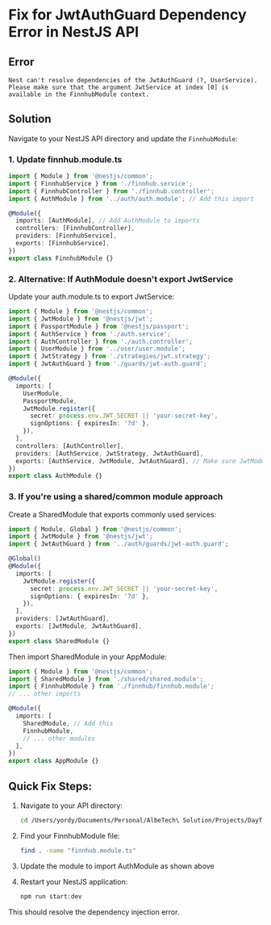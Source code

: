 # Fix for JwtAuthGuard Dependency Error in NestJS API

## Error
```
Nest can't resolve dependencies of the JwtAuthGuard (?, UserService). 
Please make sure that the argument JwtService at index [0] is available in the FinnhubModule context.
```

## Solution

Navigate to your NestJS API directory and update the `FinnhubModule`:

### 1. Update finnhub.module.ts

```typescript
import { Module } from '@nestjs/common';
import { FinnhubService } from './finnhub.service';
import { FinnhubController } from './finnhub.controller';
import { AuthModule } from '../auth/auth.module'; // Add this import

@Module({
  imports: [AuthModule], // Add AuthModule to imports
  controllers: [FinnhubController],
  providers: [FinnhubService],
  exports: [FinnhubService],
})
export class FinnhubModule {}
```

### 2. Alternative: If AuthModule doesn't export JwtService

Update your auth.module.ts to export JwtService:

```typescript
import { Module } from '@nestjs/common';
import { JwtModule } from '@nestjs/jwt';
import { PassportModule } from '@nestjs/passport';
import { AuthService } from './auth.service';
import { AuthController } from './auth.controller';
import { UserModule } from '../user/user.module';
import { JwtStrategy } from './strategies/jwt.strategy';
import { JwtAuthGuard } from './guards/jwt-auth.guard';

@Module({
  imports: [
    UserModule,
    PassportModule,
    JwtModule.register({
      secret: process.env.JWT_SECRET || 'your-secret-key',
      signOptions: { expiresIn: '7d' },
    }),
  ],
  controllers: [AuthController],
  providers: [AuthService, JwtStrategy, JwtAuthGuard],
  exports: [AuthService, JwtModule, JwtAuthGuard], // Make sure JwtModule is exported
})
export class AuthModule {}
```

### 3. If you're using a shared/common module approach

Create a SharedModule that exports commonly used services:

```typescript
import { Module, Global } from '@nestjs/common';
import { JwtModule } from '@nestjs/jwt';
import { JwtAuthGuard } from '../auth/guards/jwt-auth.guard';

@Global()
@Module({
  imports: [
    JwtModule.register({
      secret: process.env.JWT_SECRET || 'your-secret-key',
      signOptions: { expiresIn: '7d' },
    }),
  ],
  providers: [JwtAuthGuard],
  exports: [JwtModule, JwtAuthGuard],
})
export class SharedModule {}
```

Then import SharedModule in your AppModule:

```typescript
import { Module } from '@nestjs/common';
import { SharedModule } from './shared/shared.module';
import { FinnhubModule } from './finnhub/finnhub.module';
// ... other imports

@Module({
  imports: [
    SharedModule, // Add this
    FinnhubModule,
    // ... other modules
  ],
})
export class AppModule {}
```

## Quick Fix Steps:

1. Navigate to your API directory:
   ```bash
   cd /Users/yordy/Documents/Personal/AlbeTech\ Solution/Projects/DayTradeDak/DayTradeDakApi
   ```

2. Find your FinnhubModule file:
   ```bash
   find . -name "finnhub.module.ts"
   ```

3. Update the module to import AuthModule as shown above

4. Restart your NestJS application:
   ```bash
   npm run start:dev
   ```

This should resolve the dependency injection error.